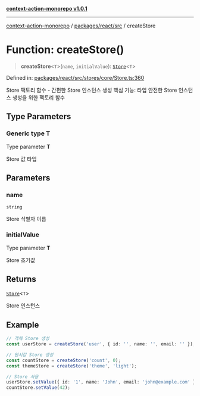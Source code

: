 [**context-action-monorepo v1.0.1**](../../../../README.md)

***

[context-action-monorepo](../../../../README.md) / [packages/react/src](../README.md) / createStore

# Function: createStore()

> **createStore**&lt;`T`&gt;(`name`, `initialValue`): [`Store`](../classes/Store.md)&lt;`T`&gt;

Defined in: [packages/react/src/stores/core/Store.ts:360](https://github.com/mineclover/context-action/blob/08bf17d6ec1c09cfe0ffb9710189395df90c9772/packages/react/src/stores/core/Store.ts#L360)

Store 팩토리 함수 - 간편한 Store 인스턴스 생성
핵심 기능: 타입 안전한 Store 인스턴스 생성을 위한 팩토리 함수

## Type Parameters

### Generic type T

Type parameter **T**

Store 값 타입

## Parameters

### name

`string`

Store 식별자 이름

### initialValue

Type parameter **T**

Store 초기값

## Returns

[`Store`](../classes/Store.md)&lt;`T`&gt;

Store 인스턴스

## Example

```typescript
// 객체 Store 생성
const userStore = createStore('user', { id: '', name: '', email: '' });

// 원시값 Store 생성
const countStore = createStore('count', 0);
const themeStore = createStore('theme', 'light');

// Store 사용
userStore.setValue({ id: '1', name: 'John', email: 'john@example.com' });
countStore.setValue(42);
```
